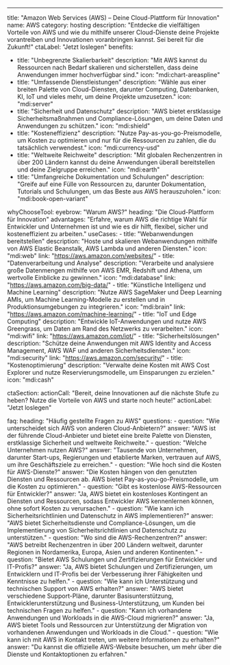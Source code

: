 ---
title: "Amazon Web Services (AWS) – Deine Cloud-Plattform für Innovation"
name: AWS
category: hosting
description: "Entdecke die vielfältigen Vorteile von AWS und wie du mithilfe unserer Cloud-Dienste deine Projekte vorantreiben und Innovationen voranbringen kannst. Sei bereit für die Zukunft!"
ctaLabel: "Jetzt loslegen"
benefits:
  - title: "Unbegrenzte Skalierbarkeit"
    description: "Mit AWS kannst du Ressourcen nach Bedarf skalieren und sicherstellen, dass deine Anwendungen immer hochverfügbar sind."
    icon: "mdi:chart-areaspline"
  - title: "Umfassende Dienstleistungen"
    description: "Wähle aus einer breiten Palette von Cloud-Diensten, darunter Computing, Datenbanken, KI, IoT und vieles mehr, um deine Projekte umzusetzen."
    icon: "mdi:server"
  - title: "Sicherheit und Datenschutz"
    description: "AWS bietet erstklassige Sicherheitsmaßnahmen und Compliance-Lösungen, um deine Daten und Anwendungen zu schützen."
    icon: "mdi:shield"
  - title: "Kosteneffizienz"
    description: "Nutze Pay-as-you-go-Preismodelle, um Kosten zu optimieren und nur für die Ressourcen zu zahlen, die du tatsächlich verwendest."
    icon: "mdi:currency-usd"
  - title: "Weltweite Reichweite"
    description: "Mit globalen Rechenzentren in über 200 Ländern kannst du deine Anwendungen überall bereitstellen und deine Zielgruppe erreichen."
    icon: "mdi:earth"
  - title: "Umfangreiche Dokumentation und Schulungen"
    description: "Greife auf eine Fülle von Ressourcen zu, darunter Dokumentation, Tutorials und Schulungen, um das Beste aus AWS herauszuholen."
    icon: "mdi:book-open-variant"

whyChooseTool:
  eyebrow: "Warum AWS?"
  heading: "Die Cloud-Plattform für Innovation"
  advantages: "Erfahre, warum AWS die richtige Wahl für Entwickler und Unternehmen ist und wie es dir hilft, flexibel, sicher und kosteneffizient zu arbeiten."
  useCases:
    - title: "Webanwendungen bereitstellen"
      description: "Hoste und skalieren Webanwendungen mithilfe von AWS Elastic Beanstalk, AWS Lambda und anderen Diensten."
      icon: "mdi:web"
      link: "https://aws.amazon.com/websites/"
    - title: "Datenverarbeitung und Analyse"
      description: "Verarbeite und analysiere große Datenmengen mithilfe von AWS EMR, Redshift und Athena, um wertvolle Einblicke zu gewinnen."
      icon: "mdi:database"
      link: "https://aws.amazon.com/big-data/"
    - title: "Künstliche Intelligenz und Machine Learning"
      description: "Nutze AWS SageMaker und Deep Learning AMIs, um Machine Learning-Modelle zu erstellen und in Produktionsumgebungen zu integrieren."
      icon: "mdi:brain"
      link: "https://aws.amazon.com/machine-learning/"
    - title: "IoT und Edge Computing"
      description: "Entwickle IoT-Anwendungen und nutze AWS Greengrass, um Daten am Rand des Netzwerks zu verarbeiten."
      icon: "mdi:wifi"
      link: "https://aws.amazon.com/iot/"
    - title: "Sicherheitslösungen"
      description: "Schütze deine Anwendungen mit AWS Identity and Access Management, AWS WAF und anderen Sicherheitsdiensten."
      icon: "mdi:security"
      link: "https://aws.amazon.com/security/"
    - title: "Kostenoptimierung"
      description: "Verwalte deine Kosten mit AWS Cost Explorer und nutze Reservierungsmodelle, um Einsparungen zu erzielen."
      icon: "mdi:cash"

ctaSection:
  actionCall: "Bereit, deine Innovationen auf die nächste Stufe zu heben? Nutze die Vorteile von AWS und starte noch heute!"
  actionLabel: "Jetzt loslegen"

faq:
  heading: "Häufig gestellte Fragen zu AWS"
  questions:
    - question: "Wie unterscheidet sich AWS von anderen Cloud-Anbietern?"
      answer: "AWS ist der führende Cloud-Anbieter und bietet eine breite Palette von Diensten, erstklassige Sicherheit und weltweite Reichweite."
    - question: "Welche Unternehmen nutzen AWS?"
      answer: "Tausende von Unternehmen, darunter Start-ups, Regierungen und etablierte Marken, vertrauen auf AWS, um ihre Geschäftsziele zu erreichen."
    - question: "Wie hoch sind die Kosten für AWS-Dienste?"
      answer: "Die Kosten hängen von den genutzten Diensten und Ressourcen ab. AWS bietet Pay-as-you-go-Preismodelle, um die Kosten zu optimieren."
    - question: "Gibt es kostenlose AWS-Ressourcen für Entwickler?"
      answer: "Ja, AWS bietet ein kostenloses Kontingent an Diensten und Ressourcen, sodass Entwickler AWS kennenlernen können, ohne sofort Kosten zu verursachen."
    - question: "Wie kann ich Sicherheitsrichtlinien und Datenschutz in AWS implementieren?"
      answer: "AWS bietet Sicherheitsdienste und Compliance-Lösungen, um die Implementierung von Sicherheitsrichtlinien und Datenschutz zu unterstützen."
    - question: "Wo sind die AWS-Rechenzentren?"
      answer: "AWS betreibt Rechenzentren in über 200 Ländern weltweit, darunter Regionen in Nordamerika, Europa, Asien und anderen Kontinenten."
    - question: "Bietet AWS Schulungen und Zertifizierungen für Entwickler und IT-Profis?"
      answer: "Ja, AWS bietet Schulungen und Zertifizierungen, um Entwicklern und IT-Profis bei der Verbesserung ihrer Fähigkeiten und Kenntnisse zu helfen."
    - question: "Wie kann ich Unterstützung und technischen Support von AWS erhalten?"
      answer: "AWS bietet verschiedene Support-Pläne, darunter Basisunterstützung, Entwicklerunterstützung und Business-Unterstützung, um Kunden bei technischen Fragen zu helfen."
    - question: "Kann ich vorhandene Anwendungen und Workloads in die AWS-Cloud migrieren?"
      answer: "Ja, AWS bietet Tools und Ressourcen zur Unterstützung der Migration von vorhandenen Anwendungen und Workloads in die Cloud."
    - question: "Wie kann ich mit AWS in Kontakt treten, um weitere Informationen zu erhalten?"
      answer: "Du kannst die offizielle AWS-Website besuchen, um mehr über die Dienste und Kontaktoptionen zu erfahren."

